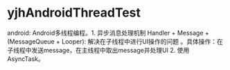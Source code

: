 # yjhAndroidThreadTest
android: Android多线程编程。1. 异步消息处理机制 Handler + Message + (MessageQueue + Looper): 解决在子线程中进行UI操作的问题 。具体操作：在子线程中发送message，在主线程中取出message并处理UI 2. 使用AsyncTask。
